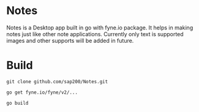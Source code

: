 # Notes

Notes is a Desktop app built in go with fyne.io package.
It helps in making notes just like other note applications.
Currently only text is supported images and other supports will be added in future.

# Build

`git clone github.com/sap200/Notes.git`

`go get fyne.io/fyne/v2/...`

`go build`
